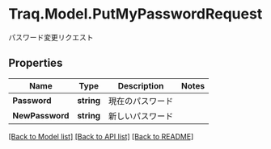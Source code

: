 # Traq.Model.PutMyPasswordRequest
パスワード変更リクエスト

## Properties

Name | Type | Description | Notes
------------ | ------------- | ------------- | -------------
**Password** | **string** | 現在のパスワード | 
**NewPassword** | **string** | 新しいパスワード | 

[[Back to Model list]](../README.md#documentation-for-models) [[Back to API list]](../README.md#documentation-for-api-endpoints) [[Back to README]](../README.md)

